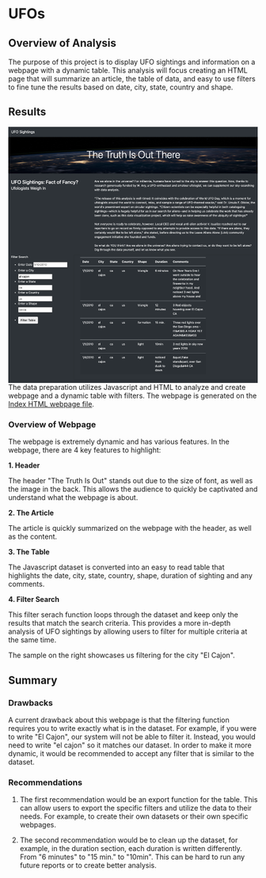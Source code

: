 # UFOs

## Overview of Analysis

The purpose of this project is to display UFO sightings and information on a webpage with a dynamic table. This analysis will focus creating an HTML page that will summarize an article, the table of data, and easy to use filters to fine tune the results based on date, city, state, country and shape. 

## Results

<img align="right" src="Analysis/sample.png" width="800">

The data preparation utilizes Javascript and HTML to analyze and create webpage and a dynamic table with filters. The webpage is generated on the <a href="index.html">Index HTML webpage file</a>. 

### Overview of Webpage

The webpage is extremely dynamic and has various features. In the webpage, there are 4 key features to highlight:

**1. Header**

The header "The Truth Is Out" stands out due to the size of font, as well as the image in the back. This allows the audience to quickly be captivated and understand what the webpage is about.

**2. The Article**

The article is quickly summarized on the webpage with the header, as well as the content.

**3. The Table**

The Javascript dataset is converted into an easy to read table that highlights the date, city, state, country, shape, duration of sighting and any comments. 

**4. Filter Search**

This filter serach function loops through the dataset and keep only the results that match the search criteria. This provides a more in-depth analysis of UFO sightings by allowing users to filter for multiple criteria at the same time.

The sample on the right showcases us filtering for the city "El Cajon". 

## Summary

### Drawbacks

A current drawback about this webpage is that the filtering function requires you to write exactly what is in the dataset. For example, if you were to write "El Cajon", our system will not be able to filter it. Instead, you would need to write "el cajon" so it matches our dataset. In order to make it more dynamic, it would be recommended to accept any filter that is similar to the dataset.

### Recommendations

1. The first recommendation would be an export function for the table. This can allow users to export the specific filters and utilize the data to their needs. For example, to create their own datasets or their own specific webpages. 

2. The second recommendation would be to clean up the dataset, for example, in the duration section, each duration is written differently. From "6 minutes" to "15 min." to "10min". This can be hard to run any future reports or to create better analysis. 
